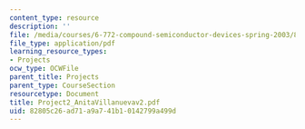 ```yaml
---
content_type: resource
description: ''
file: /media/courses/6-772-compound-semiconductor-devices-spring-2003/82805c26ad71a9a741b10142799a499d_Project2_AnitaVillanuevav2.pdf
file_type: application/pdf
learning_resource_types:
- Projects
ocw_type: OCWFile
parent_title: Projects
parent_type: CourseSection
resourcetype: Document
title: Project2_AnitaVillanuevav2.pdf
uid: 82805c26-ad71-a9a7-41b1-0142799a499d
---
```

